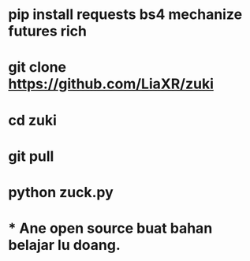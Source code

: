 # pip install requests bs4 mechanize futures rich
# git clone https://github.com/LiaXR/zuki
# cd zuki
# git pull
# python zuck.py


# * Ane open source buat bahan belajar lu doang.
